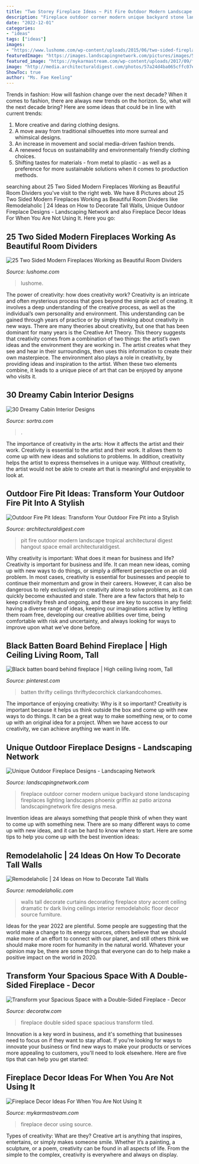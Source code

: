 ```yaml
---
title: "Two Storey Fireplace Ideas ~ Pit Fire Outdoor Modern Landscape Tropical Architectural Digest Hangout Space Email Architecturaldigest"
description: "Fireplace outdoor corner modern unique backyard stone landscaping fireplaces lighting landscapes phoenix griffin az patio arizona landscapingnetwork fire designs mesa"
date: "2022-12-01"
categories:
- "ideas"
tags: ["ideas"]
images:
- "https://www.lushome.com/wp-content/uploads/2015/06/two-sided-fireplaces-modern-interior-design-ideas-10.jpg"
featuredImage: "https://images.landscapingnetwork.com/pictures/images/500x500Max/outdoor-fireplace_13/outdoor-corner-fireplace-unique-landscapes-by-griffin_2042.jpg"
featured_image: "https://mykarmastream.com/wp-content/uploads/2017/09/fireplace-14.jpg"
image: "http://media.architecturaldigest.com/photos/57a24d4ba065cffc07e866f9/master/pass/outdoor-fire-pit-ideas-02.jpg"
ShowToc: true
author: "Ms. Fae Keeling"
---
```



Trends in fashion: How will fashion change over the next decade?
When it comes to fashion, there are always new trends on the horizon. So, what will the next decade bring? Here are some ideas that could be in line with current trends: 
1. More creative and daring clothing designs.
2. A move away from traditional silhouettes into more surreal and whimsical designs.
3. An increase in movement and social media-driven fashion trends.
4. A renewed focus on sustainability and environmentally friendly clothing choices. 
5. Shifting tastes for materials - from metal to plastic - as well as a preference for more sustainable solutions when it comes to production methods.

	

		
searching about 25 Two Sided Modern Fireplaces Working as Beautiful Room Dividers you've visit to the right web. We have 8 Pictures about 25 Two Sided Modern Fireplaces Working as Beautiful Room Dividers like Remodelaholic | 24 Ideas on How to Decorate Tall Walls, Unique Outdoor Fireplace Designs - Landscaping Network and also Fireplace Decor Ideas For When You Are Not Using It. Here you go:
		
    
## 25 Two Sided Modern Fireplaces Working As Beautiful Room Dividers

<img loading=lazy src="https://www.lushome.com/wp-content/uploads/2015/06/two-sided-fireplaces-modern-interior-design-ideas-10.jpg" onerror="this.onerror=null;this.src='https://tse3.mm.bing.net/th?id=OIP.lnL-Tth08MD0XJW7-OZy-wHaJ3&amp;pid=15.1';" alt="25 Two Sided Modern Fireplaces Working as Beautiful Room Dividers">

_Source: lushome.com_

>lushome. 

	

The power of creativity: how does creativity work?
Creativity is an intricate and often mysterious process that goes beyond the simple act of creating. It involves a deep understanding of the creative process, as well as the individual’s own personality and environment. This understanding can be gained through years of practice or by simply thinking about creativity in new ways.
There are many theories about creativity, but one that has been dominant for many years is the Creative Art Theory. This theory suggests that creativity comes from a combination of two things: the artist’s own ideas and the environment they are working in. The artist creates what they see and hear in their surroundings, then uses this information to create their own masterpiece. The environment also plays a role in creativity, by providing ideas and inspiration to the artist. When these two elements combine, it leads to a unique piece of art that can be enjoyed by anyone who visits it.

    
## 30 Dreamy Cabin Interior Designs

<img loading=lazy src="https://www.sortra.com/wp-content/uploads/2014/07/log-cabin-interior-design24.jpg" onerror="this.onerror=null;this.src='https://tse2.mm.bing.net/th?id=OIP.J0gNVc_aUnQ7fvrkDj5X_gHaLH&amp;pid=15.1';" alt="30 Dreamy Cabin Interior Designs">

_Source: sortra.com_

>. 

	

The importance of creativity in the arts: How it affects the artist and their work.
Creativity is essential to the artist and their work. It allows them to come up with new ideas and solutions to problems. In addition, creativity helps the artist to express themselves in a unique way. Without creativity, the artist would not be able to create art that is meaningful and enjoyable to look at.

    
## Outdoor Fire Pit Ideas: Transform Your Outdoor Fire Pit Into A Stylish

<img loading=lazy src="http://media.architecturaldigest.com/photos/57a24d4ba065cffc07e866f9/master/pass/outdoor-fire-pit-ideas-02.jpg" onerror="this.onerror=null;this.src='https://tse2.mm.bing.net/th?id=OIP.q-QJPlYGHkClRNbdVhtL0QHaLH&amp;pid=15.1';" alt="Outdoor Fire Pit Ideas: Transform Your Outdoor Fire Pit into a Stylish">

_Source: architecturaldigest.com_

>pit fire outdoor modern landscape tropical architectural digest hangout space email architecturaldigest. 

	

Why creativity is important: What does it mean for business and life?
Creativity is important for business and life. It can mean new ideas, coming up with new ways to do things, or simply a different perspective on an old problem. In most cases, creativity is essential for businesses and people to continue their momentum and grow in their careers. However, it can also be dangerous to rely exclusively on creativity alone to solve problems, as it can quickly become exhausted and stale. There are a few factors that help to keep creativity fresh and ongoing, and these are key to success in any field: having a diverse range of ideas, keeping our imaginations active by letting them roam free, developing our creative abilities over time, being comfortable with risk and uncertainty, and always looking for ways to improve upon what we’ve done before.

    
## Black Batten Board Behind Fireplace | High Ceiling Living Room, Tall

<img loading=lazy src="https://i.pinimg.com/736x/a9/35/cf/a935cf54d5e6851369bd2a58c8cdf3fe.jpg" onerror="this.onerror=null;this.src='https://tse2.mm.bing.net/th?id=OIP.wxsDONFlDrModrpm2Gm88wHaE8&amp;pid=15.1';" alt="Black batten board behind fireplace | High ceiling living room, Tall">

_Source: pinterest.com_

>batten thrifty ceilings thriftydecorchick clarkandcohomes. 

	

The importance of enjoying creativity: Why is it so important?
Creativity is important because it helps us think outside the box and come up with new ways to do things. It can be a great way to make something new, or to come up with an original idea for a project. When we have access to our creativity, we can achieve anything we want in life.

    
## Unique Outdoor Fireplace Designs - Landscaping Network

<img loading=lazy src="https://images.landscapingnetwork.com/pictures/images/500x500Max/outdoor-fireplace_13/outdoor-corner-fireplace-unique-landscapes-by-griffin_2042.jpg" onerror="this.onerror=null;this.src='https://tse1.mm.bing.net/th?id=OIP.-UNNtP6XFAaSeIU2Ny2sJAHaE3&amp;pid=15.1';" alt="Unique Outdoor Fireplace Designs - Landscaping Network">

_Source: landscapingnetwork.com_

>fireplace outdoor corner modern unique backyard stone landscaping fireplaces lighting landscapes phoenix griffin az patio arizona landscapingnetwork fire designs mesa. 

	

Invention ideas are always something that people think of when they want to come up with something new. There are so many different ways to come up with new ideas, and it can be hard to know where to start. Here are some tips to help you come up with the best invention ideas:

    
## Remodelaholic | 24 Ideas On How To Decorate Tall Walls

<img loading=lazy src="http://www.remodelaholic.com/wp-content/uploads/2015/07/dramatic-walls-and-curtains.jpg" onerror="this.onerror=null;this.src='https://tse1.mm.bing.net/th?id=OIP.TwhInT1yBpn-7AhRS7yJcQHaKA&amp;pid=15.1';" alt="Remodelaholic | 24 Ideas on How to Decorate Tall Walls">

_Source: remodelaholic.com_

>walls tall decorate curtains decorating fireplace story accent ceiling dramatic tv dark living ceilings interior remodelaholic floor decor source furniture. 

	

Ideas for the year 2022 are plentiful. Some people are suggesting that the world make a change to its energy sources, others believe that we should make more of an effort to connect with our planet, and still others think we should make more room for humanity in the natural world. Whatever your opinion may be, there are some things that everyone can do to help make a positive impact on the world in 2020.

    
## Transform Your Spacious Space With A Double-Sided Fireplace - Decor

<img loading=lazy src="http://decoratw.com/wp-content/uploads/2016/04/double-sided-fireplace-h.jpg" onerror="this.onerror=null;this.src='https://tse2.mm.bing.net/th?id=OIP.nY6Zv4C5s52ISk73NhHFfwHaLI&amp;pid=15.1';" alt="Transform your Spacious Space with a Double-Sided Fireplace - Decor">

_Source: decoratw.com_

>fireplace double sided space spacious transform tiled. 

	

Innovation is a key word in business, and it's something that businesses need to focus on if they want to stay afloat. If you're looking for ways to innovate your business or find new ways to make your products or services more appealing to customers, you'll need to look elsewhere. Here are five tips that can help you get started: 

    
## Fireplace Decor Ideas For When You Are Not Using It

<img loading=lazy src="https://mykarmastream.com/wp-content/uploads/2017/09/fireplace-14.jpg" onerror="this.onerror=null;this.src='https://tse4.mm.bing.net/th?id=OIP.qmbUp1HcttIeEpEIfBRxKQHaLH&amp;pid=15.1';" alt="Fireplace Decor Ideas For When You Are Not Using It">

_Source: mykarmastream.com_

>fireplace decor using source. 

	

Types of creativity: What are they?
Creative art is anything that inspires, entertains, or simply makes someone smile. Whether it’s a painting, a sculpture, or a poem, creativity can be found in all aspects of life. From the simple to the complex, creativity is everywhere and always on display.

